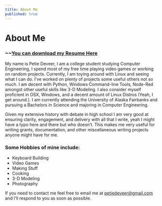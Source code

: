 ```yaml
---
title: About Me
published: true
---
```


# About Me


### ~~[You can download my Resume Here](https://github.com/ItalianSquirel/ItalianSquirel.github.io/raw/master/downloads/Petie_Deveer_Resume_2.PDF)

My name is Petie Deveer, I am a college student studying Computer Engineering, I spend most of my free time playing video games or working on random projects. Currently, I am toying around with Linux and seeing what I can do. I’ve worked on plenty of projects some useful others not so much. I am decent with Python, Windows Command-line Tools, Node-Red amongst other useful skills like 3-D Modeling. I also consider myself proficient in OSX, Windows, and a decent amount of Linux Distros (Yeah, I get around.). I am currently attending the University of Alaska Fairbanks and pursuing a Bachelors in Science and majoring in Computer Engineering. 

Given my extensive history with debate in high school I am very good at ensuring clarity, engagement, and delivery with all that I write, yeah I might have a typo here and there but who doesn’t. This makes me very useful for writing grants, documentation, and other miscellaneous writing projects anyone might have for me.

### Some Hobbies of mine include:
*   Keyboard Building
*   Video Games
*   Making Stuff
*   Cooking
*   3-D Modeling
*   Photography



If you need to contact me feel free to email me at petiedeveer@gmail.com and I'll respond to you as soon as possible.


